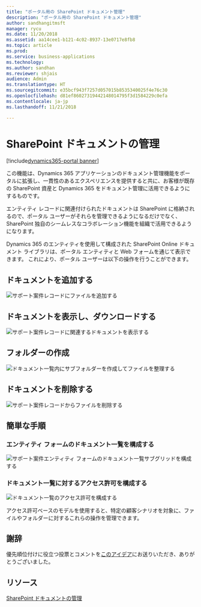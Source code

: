 ```yaml
---
title: "ポータル用の SharePoint ドキュメント管理"
description: "ポータル用の SharePoint ドキュメント管理"
author: sandhangitmsft
manager: rycu
ms.date: 11/20/2018
ms.assetid: aa14cee1-b121-4c02-8937-13e0717e8fb8
ms.topic: article
ms.prod: 
ms.service: business-applications
ms.technology: 
ms.author: sandhan
ms.reviewer: shjais
audience: Admin
ms.translationtype: HT
ms.sourcegitcommit: e35bcf943f7257d057015b8535340025f4e76c30
ms.openlocfilehash: d81ef86027319442148014795f3d1584229c0efa
ms.contentlocale: ja-jp
ms.lasthandoff: 11/21/2018

---
```

#  <a name="manage-sharepoint-documents"></a>SharePoint ドキュメントの管理

[!include[dynamics365-portal banner](../../includes/dynamics365-portal.md)]




この機能は、Dynamics 365 アプリケーションのドキュメント管理機能をポータルに拡張し、一貫性のあるエクスペリエンスを提供すると共に、お客様が既存の SharePoint 資産と Dynamics 365 をドキュメント管理に活用できるようにするものです。

エンティティ レコードに関連付けられたドキュメントは SharePoint に格納されるので、ポータル ユーザーがそれらを管理できるようになるだけでなく、SharePoint 独自のシームレスなコラボレーション機能を組織で活用できるようになります。

Dynamics 365 のエンティティを使用して構成された SharePoint Online ドキュメント ライブラリは、ポータル エンティティと Web フォームを通じて表示できます。 これにより、ポータル ユーザーは以下の操作を行うことができます。

## <a name="add-documents"></a>ドキュメントを追加する

![サポート案件レコードにファイルを追加する](media/SP_Portal_Add_Files.png "サポート案件レコードにファイルを追加する")

## <a name="view-and-download-documents"></a>ドキュメントを表示し、ダウンロードする

![サポート案件レコードに関連するドキュメントを表示する](media/SP_Portal_View_Files.png "サポート案件レコードに関連するドキュメントを表示する") 

## <a name="create-folder"></a>フォルダーの作成

![ドキュメント一覧内にサブフォルダーを作成してファイルを整理する](media/SP_Portal_Create_Folder.png "ドキュメント一覧内にサブフォルダーを作成してファイルを整理する")

## <a name="delete-document"></a>ドキュメントを削除する

![サポート案件レコードからファイルを削除する](media/SP_Portal_Delete_File.png "サポート案件レコードからファイルを削除する")

<!--
### Who uses this feature
This feature is intended for portal end users, allowing them access to SharePoint documents from portal web pages.
Portal administrators customize the form to display document lists on a portal. Entity permission configuration is used to control actions available to portal end users on files and folders.
### Setup required
This feature requires that document management is set up for [Dynamics 365 with SharePoint Online](https://go.microsoft.com/fwlink/p/?linkid=859386).
-->

## <a name="quick-steps"></a>簡単な手順

### <a name="configuring-document-list-on-entity-forms"></a>エンティティ フォームのドキュメント一覧を構成する

![サポート案件エンティティ フォームのドキュメント一覧サブグリッドを構成する](media/SP_Portal_configure_entity_form_doc_location.png "ドキュメントの場所サブグリッドの構成")

### <a name="configuring-permissions-on-document-list"></a>ドキュメント一覧に対するアクセス許可を構成する

![ドキュメント一覧のアクセス許可を構成する](media/SP_Portal_configure_doc_permissions.png "アクセス許可を構成する")

アクセス許可ベースのモデルを使用すると、特定の顧客シナリオを対象に、ファイルやフォルダーに対するこれらの操作を管理できます。

<!--
## Status
### Development status
Generally available
#### Target timeframe
October 2018
### Availability
Cloud
### Regional availability
Global
-->

## <a name="wed-like-to-thank"></a>謝辞

優先順位付けに役立つ投票とコメントを[このアイデア](https://experience.dynamics.com/ideas/idea/?ideaid=d3398770-f9ac-e611-80c2-00155d4616d6)にお送りいただき、ありがとうございました。

## <a name="resources"></a>リソース

[SharePoint ドキュメントの管理](https://docs.microsoft.com/en-us/dynamics365/customer-engagement/portals/manage-sharepoint-documents)

